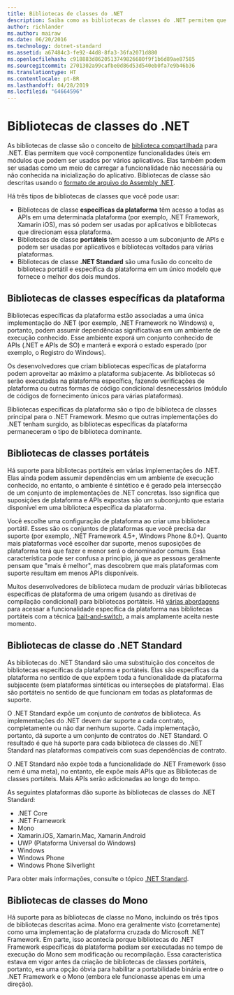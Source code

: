 ```yaml
---
title: Bibliotecas de classes do .NET
description: Saiba como as bibliotecas de classes do .NET permitem que você agrupe funcionalidades úteis em módulos que podem ser usados por vários aplicativos.
author: richlander
ms.author: mairaw
ms.date: 06/20/2016
ms.technology: dotnet-standard
ms.assetid: a67484c3-fe92-44d8-8fa3-36fa2071d880
ms.openlocfilehash: c918883d8620513749826680f9f1b6d89ae87585
ms.sourcegitcommit: 2701302a99cafbe0d86d53d540eb0fa7e9b46b36
ms.translationtype: HT
ms.contentlocale: pt-BR
ms.lasthandoff: 04/28/2019
ms.locfileid: "64664596"
---
```

# <a name="net-class-libraries"></a>Bibliotecas de classes do .NET

As bibliotecas de classe são o conceito de [biblioteca compartilhada](https://en.wikipedia.org/wiki/Library_%28computing%29#Shared_libraries) para .NET. Elas permitem que você componentize funcionalidades úteis em módulos que podem ser usados por vários aplicativos. Elas também podem ser usadas como um meio de carregar a funcionalidade não necessária ou não conhecida na inicialização do aplicativo. Bibliotecas de classe são descritas usando o [formato de arquivo do Assembly .NET](assembly/file-format.md).

Há três tipos de bibliotecas de classes que você pode usar:

* Bibliotecas de classe **específicas da plataforma** têm acesso a todas as APIs em uma determinada plataforma (por exemplo, .NET Framework, Xamarin iOS), mas só podem ser usadas por aplicativos e bibliotecas que direcionam essa plataforma.
* Bibliotecas de classe **portáteis** têm acesso a um subconjunto de APIs e podem ser usadas por aplicativos e bibliotecas voltados para várias plataformas.
* Bibliotecas de classe **.NET Standard** são uma fusão do conceito de biblioteca portátil e específica da plataforma em um único modelo que fornece o melhor dos dois mundos.

## <a name="platform-specific-class-libraries"></a>Bibliotecas de classes específicas da plataforma

Bibliotecas específicas da plataforma estão associadas a uma única implementação do .NET (por exemplo, .NET Framework no Windows) e, portanto, podem assumir dependências significativas em um ambiente de execução conhecido. Esse ambiente exporá um conjunto conhecido de APIs (.NET e APIs de SO) e manterá e exporá o estado esperado (por exemplo, o Registro do Windows).

Os desenvolvedores que criam bibliotecas específicas de plataforma podem aproveitar ao máximo a plataforma subjacente. As bibliotecas só serão executadas na plataforma específica, fazendo verificações de plataforma ou outras formas de código condicional desnecessários (módulo de códigos de fornecimento únicos para várias plataformas).

Bibliotecas específicas da plataforma são o tipo de biblioteca de classes principal para o .NET Framework. Mesmo que outras implementações do .NET tenham surgido, as bibliotecas específicas da plataforma permaneceram o tipo de biblioteca dominante.

## <a name="portable-class-libraries"></a>Bibliotecas de classes portáteis

Há suporte para bibliotecas portáteis em várias implementações do .NET. Elas ainda podem assumir dependências em um ambiente de execução conhecido, no entanto, o ambiente é sintético e é gerado pela intersecção de um conjunto de implementações de .NET concretas. Isso significa que suposições de plataforma e APIs expostas são um subconjunto que estaria disponível em uma biblioteca específica da plataforma.

Você escolhe uma configuração de plataforma ao criar uma biblioteca portátil. Esses são os conjuntos de plataformas que você precisa dar suporte (por exemplo, .NET Framework 4.5+, Windows Phone 8.0+). Quanto mais plataformas você escolher dar suporte, menos suposições de plataforma terá que fazer e menor será o denominador comum. Essa característica pode ser confusa a princípio, já que as pessoas geralmente pensam que "mais é melhor", mas descobrem que mais plataformas com suporte resultam em menos APIs disponíveis.

Muitos desenvolvedores de biblioteca mudam de produzir várias bibliotecas específicas de plataforma de uma origem (usando as diretivas de compilação condicional) para bibliotecas portáteis. Há [várias abordagens](https://blog.stephencleary.com/2012/11/portable-class-library-enlightenment.html) para acessar a funcionalidade específica da plataforma nas bibliotecas portáteis com a técnica [bait-and-switch](https://log.paulbetts.org/the-bait-and-switch-pcl-trick/), a mais amplamente aceita neste momento.

## <a name="net-standard-class-libraries"></a>Bibliotecas de classe do .NET Standard

As bibliotecas do .NET Standard são uma substituição dos conceitos de bibliotecas específicas da plataforma e portáteis. Elas são específicas da plataforma no sentido de que expõem toda a funcionalidade da plataforma subjacente (sem plataformas sintéticas ou interseções de plataforma). Elas são portáteis no sentido de que funcionam em todas as plataformas de suporte.

O .NET Standard expõe um conjunto de _contratos_ de biblioteca. As implementações do .NET devem dar suporte a cada contrato, completamente ou não dar nenhum suporte. Cada implementação, portanto, dá suporte a um conjunto de contratos do .NET Standard. O resultado é que há suporte para cada biblioteca de classes do .NET Standard nas plataformas compatíveis com suas dependências de contrato.

O .NET Standard não expõe toda a funcionalidade do .NET Framework (isso nem é uma meta), no entanto, ele expõe mais APIs que as Bibliotecas de classes portáteis. Mais APIs serão adicionadas ao longo do tempo.

As seguintes plataformas dão suporte às bibliotecas de classes do .NET Standard:

* .NET Core
* .NET Framework
* Mono
* Xamarin.iOS, Xamarin.Mac, Xamarin.Android
* UWP (Plataforma Universal do Windows)
* Windows
* Windows Phone
* Windows Phone Silverlight

Para obter mais informações, consulte o tópico [.NET Standard](net-standard.md).

## <a name="mono-class-libraries"></a>Bibliotecas de classes do Mono

Há suporte para as bibliotecas de classe no Mono, incluindo os três tipos de bibliotecas descritas acima. Mono era geralmente visto (corretamente) como uma implementação de plataforma cruzada do Microsoft .NET Framework. Em parte, isso acontecia porque bibliotecas do .NET Framework específicas da plataforma podiam ser executadas no tempo de execução do Mono sem modificação ou recompilação. Essa característica estava em vigor antes da criação de bibliotecas de classes portáteis, portanto, era uma opção óbvia para habilitar a portabilidade binária entre o .NET Framework e o Mono (embora ele funcionasse apenas em uma direção).
